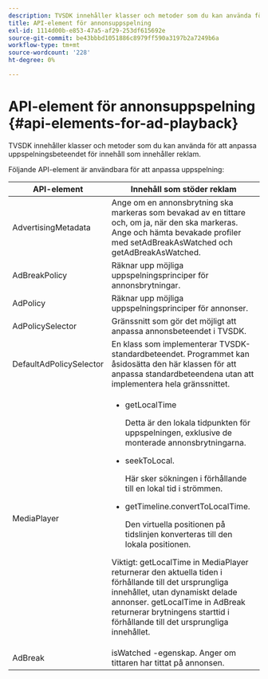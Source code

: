 ```yaml
---
description: TVSDK innehåller klasser och metoder som du kan använda för att anpassa uppspelningsbeteendet för innehåll som innehåller reklam.
title: API-element för annonsuppspelning
exl-id: 1114d00b-e853-47a5-af29-253df615692e
source-git-commit: be43bbbd1051886c8979ff590a3197b2a7249b6a
workflow-type: tm+mt
source-wordcount: '228'
ht-degree: 0%

---
```


# API-element för annonsuppspelning {#api-elements-for-ad-playback}

TVSDK innehåller klasser och metoder som du kan använda för att anpassa uppspelningsbeteendet för innehåll som innehåller reklam.

Följande API-element är användbara för att anpassa uppspelning:

<table id="table_B07E373B9D2B425AB36466B1D42411AD"> 
 <thead> 
  <tr> 
   <th colname="col1" class="entry"> <b>API-element </b></th> 
   <th colname="col2" class="entry"> <b>Innehåll som stöder reklam</b></th> 
  </tr> 
 </thead>
 <tbody> 
  <tr> 
   <td colname="col1"><span class="apiname"> AdvertisingMetadata </span> </td> 
   <td colname="col2">Ange om en annonsbrytning ska markeras som bevakad av en tittare och, om ja, när den ska markeras. Ange och hämta bevakade profiler med <span class="codeph"> setAdBreakAsWatched</span> och <span class="codeph"> getAdBreakAsWatched</span>. </td> 
  </tr> 
  <tr> 
   <td colname="col1"><span class="apiname"> AdBreakPolicy</span> </td> 
   <td colname="col2"> Räknar upp möjliga uppspelningsprinciper för annonsbrytningar. </td> 
  </tr> 
  <tr> 
   <td colname="col1"><span class="apiname"> AdPolicy</span> </td> 
   <td colname="col2"> Räknar upp möjliga uppspelningsprinciper för annonser. </td> 
  </tr> 
  <tr> 
   <td colname="col1"><span class="apiname"> AdPolicySelector </span> </td> 
   <td colname="col2"> Gränssnitt som gör det möjligt att anpassa annonsbeteendet i TVSDK. </td> 
  </tr> 
  <tr> 
   <td colname="col1"><span class="apiname"> DefaultAdPolicySelector </span> </td> 
   <td colname="col2"> En klass som implementerar TVSDK-standardbeteendet. Programmet kan åsidosätta den här klassen för att anpassa standardbeteendena utan att implementera hela gränssnittet. </td> 
  </tr> 
  <tr> 
   <td colname="col1"> <span class="apiname"> MediaPlayer</span> </td> 
   <td colname="col2"> 
    <ul id="ul_37700A741403448A8760FDDA68B099AA"> 
     <li id="li_B465170D449E49489C5924572BEEB4A5"><span class="codeph"> getLocalTime</span> <p>Detta är den lokala tidpunkten för uppspelningen, exklusive de monterade annonsbrytningarna. </p> </li> 
     <li id="li_D9D68CF428904BB2B84E1BCE828A90DC"><span class="codeph"> seekToLocal</span>. <p>Här sker sökningen i förhållande till en lokal tid i strömmen. </p> </li> 
     <li id="li_9DBCA75537DC4824AA66B53A3FA28812"><span class="codeph"> getTimeline.convertToLocalTime</span>. <p>Den virtuella positionen på tidslinjen konverteras till den lokala positionen. </p> </li> 
    </ul> <p>Viktigt:  <span class="codeph"> getLocalTime</span> in <span class="codeph"> MediaPlayer</span> returnerar den aktuella tiden i förhållande till det ursprungliga innehållet, utan dynamiskt delade annonser. <span class="codeph"> getLocalTime</span> in <span class="codeph"> AdBreak</span> returnerar brytningens starttid i förhållande till det ursprungliga innehållet. </p> </td> 
  </tr> 
  <tr> 
   <td colname="col1"><span class="apiname"> AdBreak</span> </td> 
   <td colname="col2"><span class="codeph"> isWatched</span> -egenskap. Anger om tittaren har tittat på annonsen. </td> 
  </tr> 
 </tbody> 
</table>
